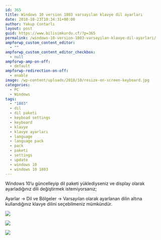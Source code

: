 ```yaml
---
id: 365
title: Windows 10 version 1803 varsayılan klavye dil ayarları
date: 2018-10-23T10:34:31+00:00
author: Yakup Contarlı
layout: post
guid: https://www.bilisimkurdu.cf/?p=365
permalink: /windows-10-version-1803-varsayilan-klavye-dil-ayarlari/
ampforwp_custom_content_editor:
  - ""
ampforwp_custom_content_editor_checkbox:
  - null
ampforwp-amp-on-off:
  - default
ampforwp-redirection-on-off:
  - enable
image: /wp-content/uploads/2018/10/resize-on-screen-keyboard.jpg
categories:
  - PC
  - Windows
tags:
  - "1803"
  - dil
  - dil paketi
  - keyboad settings
  - keyboard
  - klavye
  - klavye ayarları
  - language
  - language pack
  - pack
  - paketi
  - settings
  - update
  - windows 10
  - windows 10 1803
---
```

Windows 10&#8217;u güncelleyip dil paketi yüklediyseniz ve display olarak ayarladığınız dili değiştirmek istemiyorsanız;
  
<!--more-->

Ayarlar -> Dil ve Bölgeler -> Varsayılan olarak ayarlanan dilin altına kullandığınız klavye dilini seçebilmeniz mümkündür.

![](https://i.hizliresim.com/zM6M0g.jpg)
  
![](https://i.hizliresim.com/yqBq0M.jpg)
  
![](https://i.hizliresim.com/6NoNJk.jpg)